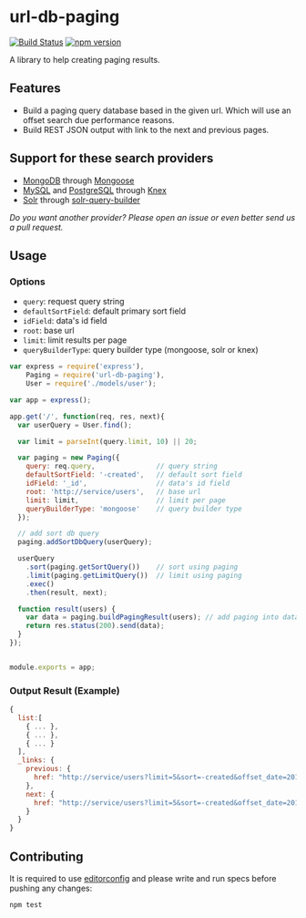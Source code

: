 # url-db-paging

[![Build Status](https://travis-ci.org/bravi-software/url-db-paging.svg?branch=master)](https://travis-ci.org/bravi-software/url-db-paging)
[![npm version](https://badge.fury.io/js/url-db-paging.svg)](http://badge.fury.io/js/url-db-paging)

A library to help creating paging results.

## Features

- Build a paging query database based in the given url. Which will use an offset search due performance reasons.
- Build REST JSON output with link to the next and previous pages.

## Support for these search providers

- [MongoDB](https://www.mongodb.org/) through [Mongoose](http://mongoosejs.com/)
- [MySQL](https://www.mysql.com/) and [PostgreSQL](http://www.postgresql.org/) through [Knex](http://knexjs.org/)
- [Solr](http://lucene.apache.org/solr/) through [solr-query-builder](https://github.com/maxcnunes/solr-query-builder)

*Do you want another provider? Please open an issue or even better send us a pull request.*

## Usage

### Options

- `query`: request query string
- `defaultSortField`: default primary sort field
- `idField`: data's id field
- `root`: base url
- `limit`: limit results per page
- `queryBuilderType`: query builder type (mongoose, solr or knex)

```js
var express = require('express'),
    Paging = require('url-db-paging'),
    User = require('./models/user');

var app = express();

app.get('/', function(req, res, next){
  var userQuery = User.find();

  var limit = parseInt(query.limit, 10) || 20;

  var paging = new Paging({
    query: req.query,               // query string
    defaultSortField: '-created',   // default sort field
    idField: '_id',                 // data's id field
    root: 'http://service/users',   // base url
    limit: limit,                   // limit per page
    queryBuilderType: 'mongoose'    // query builder type
  });

  // add sort db query
  paging.addSortDbQuery(userQuery);

  userQuery
    .sort(paging.getSortQuery())    // sort using paging
    .limit(paging.getLimitQuery())  // limit using paging
    .exec()
    .then(result, next);

  function result(users) {
    var data = paging.buildPagingResult(users); // add paging into data result
    return res.status(200).send(data);
  }
});


module.exports = app;
```

### Output Result (Example)

```js
{
  list:[
    { ... },
    { ... },
    { ... }
  ],
  _links: {
    previous: {
      href: "http://service/users?limit=5&sort=-created&offset_date=2014-07-31T12%3A05%3A24.865Z&offset_id=53da3104d14bdb2500cc203d&dir=backward"
    },
    next: {
      href: "http://service/users?limit=5&sort=-created&offset_date=2014-07-31T12%3A05%3A24.854Z&offset_id=53da3104d14bdb2500cc2035&dir=forward"
    }
  }
}
```

## Contributing

It is required to use [editorconfig](http://editorconfig.org/) and please write and run specs before pushing any changes:

```js
npm test
```
